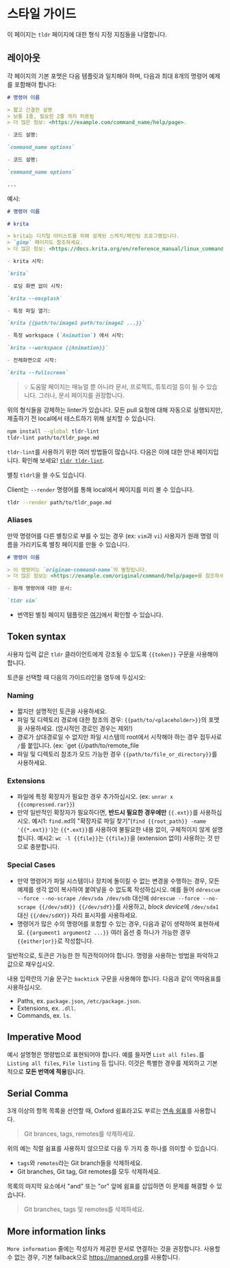 # 스타일 가이드

이 페이지는 `tldr` 페이지에 대한 형식 지정 지침들을 나열합니다.

## 레이아웃

각 페이지의 기본 포맷은 다음 템플릿과 일치해야 하며, 다음과 최대 8개의 명령어 예제를 포함해야 합니다:

```md
# 명령어 이름

> 짧고 간결한 설명
> 보통 1줄, 필요한 2줄 까지 허용됨
> 더 많은 정보: <https://example.com/command_name/help/page>.

- 코드 설명:

`command_name options`

- 코드 설명:

`command_name options`

...
```

예시:

```md
# 명령어 이름

# krita

> krita는 디지털 아티스트를 위해 설계된 스케치/페인팅 프로그램입니다.
> `gimp` 페이지도 참조하세요.
> 더 많은 정보: <https://docs.krita.org/en/reference_manual/linux_command_line.html>.

- krita 시작:

`krita`

- 로딩 화면 없이 시작:

`krita --nosplash`

- 특정 파일 열기:

`krita {{path/to/image1 path/to/image2 ...}}`

- 특정 workspace (`Animation`) 에서 시작:

`krita --workspace {{Animation}}`

- 전체화면으로 시작:

`krita --fullscreen`
```

> :bulb: 도움말 페이지는 매뉴얼 뿐 아니라 문서, 프로젝트, 튜토리얼 등이 될 수 있습니다.
> 그러나, 문서 페이지를 권장합니다.

위의 형식들을 강제하는 linter가 있습니다.
모든 pull 요청에 대해 자동으로 실행되지만, 제출하기 전 local에서 테스트하기 위해 설치할 수 있습니다.

```sh
npm install --global tldr-lint
tldr-lint path/to/tldr_page.md
```

`tldr-lint`를 사용하기 위한 여러 방법들이 많습니다. 다음은 이에 대한 안내 페이지입니다. 확인해 보세요! [`tldr tldr-lint`](https://github.com/tldr-pages/tldr/blob/main/pages/common/tldr-lint.md).

별칭 `tldrl`을 쓸 수도 있습니다.


Client는 `--render` 명령어를 통해 local에서 페이지를 미리 볼 수 있습니다.

```sh
tldr --render path/to/tldr_page.md
```

### Aliases

만약 명령어를 다른 별칭으로 부를 수 있는 경우 (ex: `vim`과 `vi`) 사용자가 원래 명령 이름을 가리키도록 별칭 페이지를 만들 수 있습니다.

```md
# 명령어 이름

> 이 명령어는 `originam-command-name`의 별칭입니다.
> 더 많은 정보는 <https://example.com/original/command/help/page>를 참조하세요.

- 원래 명령어에 대한 문서:

`tldr vim`

```

- 번역된 별칭 페이지 템플릿은 [여기](https://github.com/tldr-pages/tldr/blob/main/contributing-guides/translation-templates/alias-pages.md)에서 확인할 수 있습니다.

## Token syntax

사용자 입력 값은 `tldr` 클라이언트에게 강조될 수 있도록 `{{token}}` 구문을 사용해야 합니다.

토큰을 선택할 때 다음의 가이드라인을 염두에 두십시오:

### Naming

- 짧지만 설명적인 토큰을 사용하세요.
- 파일 및 디렉토리 경로에 대한 참조의 경우: 
  `{{path/to/<placeholder>}}`의 포맷을 사용하세요.
  (암시적인 경로인 경우는 제외!)
- 경로가 상대경로일 수 없지만 파일 시스템의 root에서 시작해야 하는 경우
  접두사로 `/`를 붙입니다.
  (ex: `get {{/path/to/remote_file
- 파일 및 디렉토리 참조가 모드 가능한 경우
  `{{path/to/file_or_directory}}`를 사용하세요.

### Extensions

- 파일에 특정 확장자가 필요한 경우 추가하십시오.
  (ex: `unrar x {{compressed.rar}}`)
- 만약 일반적인 확장자가 필요하다면, **반드시 필요한 경우에만** `{{.ext}}`를 사용하십시오.
  예시1: `find.md`의 "확장자로 파일 찾기"(`find {{root_path}} -name '{{*.ext}}'`)는 `{{*.ext}}`를 사용하여 불필요한 내용 없이, 구체적이지  않게 설명합니다.
  예시2: `wc -l {{file}}`는 `{{file}}`을 (extension 없이) 사용하는 것 만으로 충분합니다.

### Special Cases

- 만약 명령어가 파일 시스템이나 장치에 돌이킬 수 없는 변경을 수행하는 경우, 모든 예제를 생각 없이 복사하여 붙여넣을 수 없도록 작성하십시오.
  예를 들어 `ddrescue --force --no-scrape /dev/sda /dev/sdb` 대신에 `ddrescue --force --no-scrape {{/dev/sdX}} {{/dev/sdY}}`를 사용하고, *block device*에 `/dev/sda1` 대신 `{{/dev/sdXY}}` 자리 표시자를 사용하세요.
- 명령어가 많은 수의 명령어를 포함할 수 있는 경우, 다음과 같이 생략하여 표현하세요.
  `{{argument1 argument2 ...}}` 여러 옵션 중 하나가 가능한 경우 `{{either|or}}`로 작성합니다.

일반적으로, 토큰은 가능한 한 직관적이어야 합니다.
명령을 사용하는 방법을 파악하고 값으로 채우십시오.

내용 입력란의 기술 문구는 `backtick` 구문을 사용해야 합니다.
다음과 같이 역따옴표를 사용하십시오.

- Paths, ex. `package.json`, `/etc/package.json`.
- Extensions, ex. `.dll`.
- Commands, ex. `ls`.

## Imperative Mood

예시 설명형은 명령법으로 표현되어야 합니다.
예를 들자면 `List all files.`를 `Listing all files`, `File listing` 등 입니다.
이것은 특별한 경우를 제외하고 기본적으로 **모든 번역에 적용**됩니다.

## Serial Comma

3개 이상의 항목 목록을 선언할 때, Oxford 쉼표라고도 부르는 [연속 쉼표](https://en.wikipedia.org/wiki/Serial_comma)를 사용합니다.

> Git brances, tags, remotes를 삭제하세요.

위의 예는 직렬 쉼표를 사용하지 않으므로 다음 두 가지 중 하나를 의미할 수 있습니다.

- `tags`와 `remotes`라는 Git branch들을 삭제하세요.
- Git branches, Git tag, Git remotes를 모두 삭제하세요.

목록의 마지막 요소에서 "and" 또는 "or" 앞에 쉼표를 삽입하면 이 문제를 해결할 수 있습니다.

> Git branches, tags 및 remotes를 삭제하세요.

## More information links

`More information` 줄에는 작성자가 제공한 문서로 연결하는 것을 권장합니다.
사용할 수 없는 경우, 기본 fallback으로 <https://manned.org>를 사용합니다.
